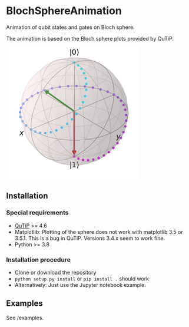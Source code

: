 # BlochSphereAnimation
Animation of qubit states and gates on Bloch sphere.

The animation is based on the Bloch sphere plots provided by QuTiP.

![bloch_example.png](doc/bloch_example.png?raw=true "Example")

## Installation
### Special requirements 
* [QuTiP](https://qutip.org) >= 4.6
* Matplotlib: Plotting of the sphere does not work with matplotlib 3.5 or 3.5.1. This is a bug in QuTiP. Versions 3.4.x seem to work fine.
* Python >= 3.8

### Installation procedure
* Clone or download the repository
* `python setup.py install` or `pip install .` should work
* Alternatively: Just use the Jupyter notebook example.

## Examples
See /examples.

